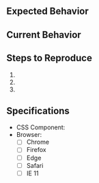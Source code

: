 <!-- Provide an issue summary in the Title above -->

## Expected Behavior

<!--
  For bugs, describe what should have happened.
  For features, explain the value and describe how it should work.
-->

## Current Behavior

<!--
  Describe the bug or feature modification. Include applicable
  screenshots. If possible provide a link to a live example.
-->

## Steps to Reproduce

  1.
  1.
  1.

## Specifications

  - CSS Component: <!-- buttons@2.2.0 -->
  - Browser:
    - [ ] Chrome
    - [ ] Firefox
    - [ ] Edge
    - [ ] Safari
    - [ ] IE 11
